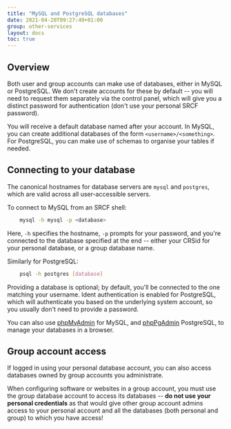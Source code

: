 ```yaml
---
title: "MySQL and PostgreSQL databases"
date: 2021-04-20T09:27:49+01:00
group: other-services
layout: docs
toc: true
---
```


## Overview

Both user and group accounts can make use of databases, either in MySQL
or PostgreSQL. We don't create accounts for these by default -- you
will need to request them separately via the control panel, which will
give you a distinct password for authentication (don't use your
personal SRCF password).

You will receive a default database named after your account. In MySQL,
you can create additional databases of the form
`<username>/<something>`. For PostgreSQL, you can make use of schemas to
organise your tables if needed.

## Connecting to your database

The canonical hostnames for database servers are `mysql` and `postgres`,
which are valid across all user-accessible servers.

To connect to MySQL from an SRCF shell:

```bash
    mysql -h mysql -p <database>
```

Here, `-h` specifies the hostname, `-p` prompts for your password, and
you're connected to the database specified at the end -- either your
CRSid for your personal database, or a group database name.

Similarly for PostgreSQL:

```bash
    psql -h postgres [database]
```

Providing a database is optional; by default, you'll be connected to
the one matching your username. Ident authentication is enabled for
PostgreSQL, which will authenticate you based on the underlying system
account, so you usually don't need to provide a password.

You can also use [phpMyAdmin](https://www.srcf.net/phpmyadmin/) for
MySQL, and [phpPgAdmin](https://www.srcf.net/phppgadmin/) PostgreSQL, to
manage your databases in a browser.

## Group account access

If logged in using your personal database account, you can also access
databases owned by group accounts you administrate.

When configuring software or websites in a group account, you must use
the group database account to access its databases -- **do not use your
personal credentials** as that would give other group account admins
access to your personal account and all the databases (both personal and
group) to which you have access!
